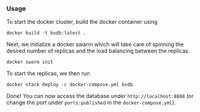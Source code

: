 ### Usage
To start the docker cluster, build the docker container using
```
docker build -t bvdb:latest .
```

Next, we initialize a docker swarm which will take care of spinning the desired number of replicas and the load balancing between the replicas.
```
docker swarm init
```

To start the replicas, we then run
```
docker stack deploy -c docker-compose.yml bvdb
```

Done! You can now access the database under `http://localhost:8888` (or change the port under `ports:published` in the `docker-compose.yml`).